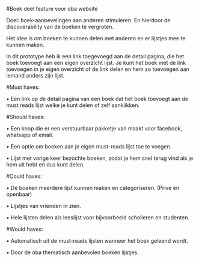#Boek deel feature voor oba website

Doel: boek-aanbevelingen aan anderen stimuleren. En hierdoor de discoverability van de boeken te vergroten. 

Het idee is om boeken te kunnen delen met anderen en er lijstjes mee te kunnen maken.


In dit prototype heb ik een link toegevoegd aan de detail pagina, die het boek toevoegt aan een eigen overzicht lijst. Je kunt het boek met de link toevoegen in je eigen overzicht of de link delen en hem zo toevoegen aan iemand anders zijn lijst.

#Must haves: 

•	Een link op de detail pagina van een boek dat het boek toevoegt aan de must reads lijst welke je kunt delen of zelf aanklikken.

#Should haves:

•	Een knop die er een verstuurbaar pakketje van maakt voor facebook, whatsapp of email.

•	Een optie om boeken aan je eigen must-reads lijst toe te voegen.

•	Lijst met vorige keer bezochte boeken, zodat je hem snel terug vind als je hem uit hebt en dus kunt delen.

#Could haves:

•	De boeken meerdere lijst kunnen maken en categoriseren. (Prive en openbaar)

•	Lijstjes van vrienden in zien.

•	Hele lijsten delen als leeslijst voor bijvoorbeeld scholieren en studenten.

#Would haves:

•	Automatisch uit de must-reads lijsten wanneer het boek geleend wordt.

•	Door de oba thematisch aanbevolen boeken lijstjes.





















